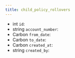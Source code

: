 ```yaml
---
title: child_policy_rollovers  
---
```


- int `id`:
- string `account_number`:
- Carbon `from_date`:
- Carbon `to_date`:
- Carbon `created_at`:
- string `created_by`:
